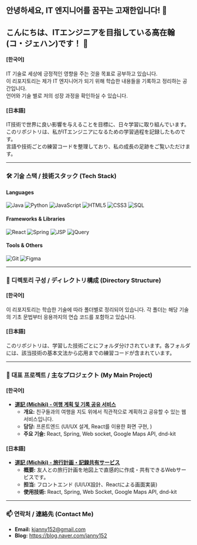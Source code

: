 ## 안녕하세요, IT 엔지니어를 꿈꾸는 고재한입니다! 👋
## こんにちは、ITエンジニアを目指している高在翰(コ・ジェハン)です！ 👋

#### [한국어]
 IT 기술로 세상에 긍정적인 영향을 주는 것을 목표로 공부하고 있습니다.   
 이 리포지토리는 제가 IT 엔지니어가 되기 위해 학습한 내용들을 기록하고 정리하는 공간입니다.  
 언어와 기술 별로 저의 성장 과정을 확인하실 수 있습니다.

#### [日本語]
 IT技術で世界に良い影響を与えることを目標に、日々学習に取り組んでいます。  
 このリポジトリは、私がITエンジニアになるための学習過程を記録したものです。  
 言語や技術ごとの練習コードを整理しており、私の成長の足跡をご覧いただけます。

---

### 🛠️ 기술 스택 / 技術スタック (Tech Stack)

#### **Languages**
![Java](https://img.shields.io/badge/Java-ED8B00?style=for-the-badge&logo=openjdk&logoColor=white)
![Python](https://img.shields.io/badge/Python-3776AB?style=for-the-badge&logo=python&logoColor=white)
![JavaScript](https://img.shields.io/badge/JavaScript-F7DF1E?style=for-the-badge&logo=javascript&logoColor=black)
![HTML5](https://img.shields.io/badge/HTML5-E34F26?style=for-the-badge&logo=html5&logoColor=white)
![CSS3](https://img.shields.io/badge/CSS3-1572B6?style=for-the-badge&logo=css3&logoColor=white)
![SQL](https://img.shields.io/badge/Oracle-F80000?style=for-the-badge&logo=oracle&logoColor=white)

#### **Frameworks & Libraries**
![React](https://img.shields.io/badge/React-20232A?style=for-the-badge&logo=react&logoColor=61DAFB)
![Spring](https://img.shields.io/badge/Spring-6DB33F?style=for-the-badge&logo=spring&logoColor=white)
![JSP](https://img.shields.io/badge/JSP-20232A?style=for-the-badge&logo=oracle&logoColor=F80000)
![jQuery](https://img.shields.io/badge/jQuery-0769AD?style=for-the-badge&logo=jquery&logoColor=white)

#### **Tools & Others**
![Git](https://img.shields.io/badge/Git-F05032?style=for-the-badge&logo=git&logoColor=white)
![Figma](https://img.shields.io/badge/Figma-F24E1E?style=for-the-badge&logo=figma&logoColor=white)

---

### 📂 디렉토리 구성 / ディレクトリ構成 (Directory Structure)

#### [한국어]
이 리포지토리는 학습한 기술에 따라 폴더별로 정리되어 있습니다. 각 폴더는 해당 기술의 기초 문법부터 응용까지의 연습 코드를 포함하고 있습니다.

#### [日本語]
このリポジトリは、学習した技術ごとにフォルダ分けされています。各フォルダには、該当技術の基本文法から応用までの練習コードが含まれています。

---

### 🚀 대표 프로젝트 / 主なプロジェクト (My Main Project)

#### [한국어]
* **[道記 (Michiki) - 여행 계획 및 기록 공유 서비스](https://github.com/TeamCodeGears/michki-frontend)**
  * **개요:** 친구들과의 여행을 지도 위에서 직관적으로 계획하고 공유할 수 있는 웹 서비스입니다.
  * **담당:** 프론트엔드 (UI/UX 설계, React를 이용한 화면 구현, )
  * **주요 기술:** React, Spring, Web socket, Google Maps API, dnd-kit

#### [日本語]
* **[道記 (Michiki) - 旅行計画・記録共有サービス](https://github.com/TeamCodeGears/michki-frontend)**
  * **概要:** 友人との旅行計画を地図上で直感的に作成・共有できるWebサービスです。
  * **担当:** フロントエンド (UI/UX設計、Reactによる画面実装)
  * **使用技術:** React, Spring, Web Socket, Google Maps API, dnd-kit

---

### 📫 연락처 / 連絡先 (Contact Me)

* **Email:** kjanny152@gmail.com
* **Blog:** https://blog.naver.com/janny152

